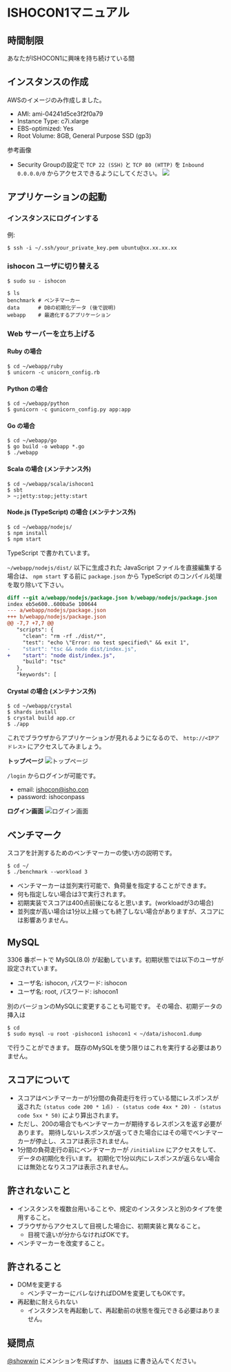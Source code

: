 # ISHOCON1マニュアル
## 時間制限
あなたがISHOCON1に興味を持ち続けている間

## インスタンスの作成
AWSのイメージのみ作成しました。
* AMI: ami-04241d5ce3f2f0a79
* Instance Type: c7i.xlarge
* EBS-optimized: Yes
* Root Volume: 8GB, General Purpose SSD (gp3)

参考画像
* Security Groupの設定で `TCP 22 (SSH)` と `TCP 80 (HTTP)` を `Inbound 0.0.0.0/0` からアクセスできるようにしてください。
![](https://raw.githubusercontent.com/showwin/ISHOCON1/master/doc/images/instance3.png)

## アプリケーションの起動
### インスタンスにログインする
例:
```
$ ssh -i ~/.ssh/your_private_key.pem ubuntu@xx.xx.xx.xx
```

### ishocon ユーザに切り替える
```
$ sudo su - ishocon
```

```
$ ls
benchmark # ベンチマーカー
data      # DBの初期化データ (後で説明)
webapp    # 最適化するアプリケーション
```

### Web サーバーを立ち上げる
#### Ruby の場合
```
$ cd ~/webapp/ruby
$ unicorn -c unicorn_config.rb
```

#### Python の場合
```
$ cd ~/webapp/python
$ gunicorn -c gunicorn_config.py app:app
```

#### Go の場合
```
$ cd ~/webapp/go
$ go build -o webapp *.go
$ ./webapp
```

#### Scala の場合 (メンテナンス外)
```
$ cd ~/webapp/scala/ishocon1
$ sbt
> ~;jetty:stop;jetty:start
```

#### Node.js (TypeScript) の場合 (メンテナンス外)
```
$ cd ~/webapp/nodejs/
$ npm install
$ npm start
```

TypeScript で書かれています。

`~/webapp/nodejs/dist/` 以下に生成された JavaScript ファイルを直接編集する場合は、 `npm start` する前に `package.json` から TypeScript のコンパイル処理を取り除いて下さい。

```diff
diff --git a/webapp/nodejs/package.json b/webapp/nodejs/package.json
index eb5e600..600ba5e 100644
--- a/webapp/nodejs/package.json
+++ b/webapp/nodejs/package.json
@@ -7,7 +7,7 @@
   "scripts": {
     "clean": "rm -rf ./dist/*",
     "test": "echo \"Error: no test specified\" && exit 1",
-    "start": "tsc && node dist/index.js",
+    "start": "node dist/index.js",
     "build": "tsc"
   },
   "keywords": [
```


#### Crystal の場合 (メンテナンス外)
```
$ cd ~/webapp/crystal
$ shards install
$ crystal build app.cr
$ ./app
```

これでブラウザからアプリケーションが見れるようになるので、 `http://<IPアドレス>` にアクセスしてみましょう。

**トップページ**
![トップページ](https://raw.githubusercontent.com/showwin/ISHOCON1/master/doc/images/top.png)

`/login` からログインが可能です。
* email: ishocon@isho.con
* password: ishoconpass

**ログイン画面**
![ログイン画面](https://raw.githubusercontent.com/showwin/ISHOCON1/master/doc/images/login.png)


## ベンチマーク
スコアを計測するためのベンチマーカーの使い方の説明です。
```
$ cd ~/
$ ./benchmark --workload 3
```
* ベンチマーカーは並列実行可能で、負荷量を指定することができます。
* 何も指定しない場合は3で実行されます。
* 初期実装でスコアは400点前後になると思います。(workloadが3の場合)
* 並列度が高い場合は1分以上経っても終了しない場合がありますが、スコアには影響ありません。

## MySQL
3306 番ポートで MySQL(8.0) が起動しています。初期状態では以下のユーザが設定されています。
* ユーザ名: ishocon, パスワード: ishocon
* ユーザ名: root, パスワード: ishocon1

別のバージョンのMySQLに変更することも可能です。
その場合、初期データの挿入は
```
$ cd
$ sudo mysql -u root -pishocon1 ishocon1 < ~/data/ishocon1.dump
```
で行うことができます。
既存のMySQLを使う限りはこれを実行する必要はありません。

## スコアについて
* スコアはベンチマーカーが1分間の負荷走行を行っている間にレスポンスが返された
`(status code 200 * 1点) - (status code 4xx * 20) - (status code 5xx * 50)`
により算出されます。
* ただし、200の場合でもベンチマーカーが期待するレスポンスを返す必要があります。
期待しないレスポンスが返ってきた場合にはその場でベンチマーカーが停止し、スコアは表示されません。
* 1分間の負荷走行の前にベンチマーカーが `/initialize` にアクセスをして、データの初期化を行います。
初期化で1分以内にレスポンスが返らない場合には無効となりスコアは表示されません。

## 許されないこと
* インスタンスを複数台用いることや、規定のインスタンスと別のタイプを使用すること。
* ブラウザからアクセスして目視した場合に、初期実装と異なること。
  * 目視で違いが分からなければOKです。
* ベンチマーカーを改変すること。

## 許されること
* DOMを変更する
  * ベンチマーカーにバレなければDOMを変更してもOKです。
* 再起動に耐えられない
  * インスタンスを再起動して、再起動前の状態を復元できる必要はありません。

## 疑問点
[@showwin](https://twitter.com/showwin) にメンションを飛ばすか、 [issues](https://github.com/showwin/ISHOCON1/issues) に書き込んでください。
